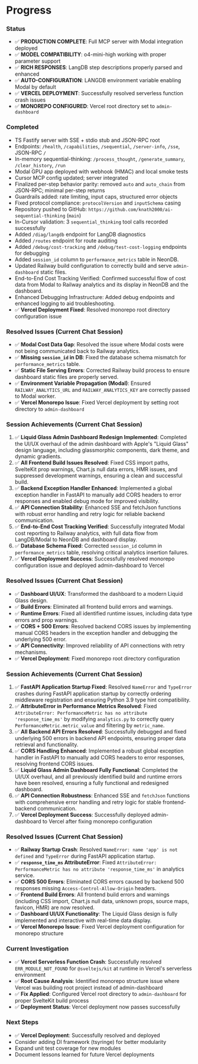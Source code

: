 # Progress

### Status
- ✅ **PRODUCTION COMPLETE**: Full MCP server with Modal integration deployed
- ✅ **MODEL COMPATIBILITY**: o4-mini-high working with proper parameter support
- ✅ **RICH RESPONSES**: LangDB step descriptions properly parsed and enhanced
- ✅ **AUTO-CONFIGURATION**: LANGDB environment variable enabling Modal by default
- ✅ **VERCEL DEPLOYMENT**: Successfully resolved serverless function crash issues
- ✅ **MONOREPO CONFIGURED**: Vercel root directory set to `admin-dashboard`

### Completed
- TS Fastify server with SSE + stdio stub and JSON-RPC root
- Endpoints: `/health`, `/capabilities`, `/sequential`, `/server-info`, `/sse`, JSON-RPC `/`
- In-memory sequential-thinking: `/process_thought`, `/generate_summary`, `/clear_history`, `/run`
- Modal GPU app deployed with webhook (HMAC) and local smoke tests
- Cursor MCP config updated; server integrated
- Finalized per-step behavior parity: removed `auto` and `auto_chain` from JSON-RPC; minimal per-step returns
- Guardrails added: rate limiting, input caps, structured error objects
- Fixed protocol compliance: `protocolVersion` and `inputSchema` casing
- Repository pushed to GitHub: `https://github.com/knath2000/ai-sequential-thinking` (`main`)
- In-Cursor validation: 3 `sequential_thinking` tool calls recorded successfully
- Added `/diag/langdb` endpoint for LangDB diagnostics
- Added `/routes` endpoint for route auditing
- Added `/debug/cost-tracking` and `/debug/test-cost-logging` endpoints for debugging
- Added `session_id` column to `performance_metrics` table in NeonDB.
- Updated Railway build configuration to correctly build and serve `admin-dashboard` static files.
- End-to-End Cost Tracking Verified: Confirmed successful flow of cost data from Modal to Railway analytics and its display in NeonDB and the dashboard.
- Enhanced Debugging Infrastructure: Added debug endpoints and enhanced logging to aid troubleshooting.
- ✅ **Vercel Deployment Fixed**: Resolved monorepo root directory configuration issue

### Resolved Issues (Current Chat Session)
- ✅ **Modal Cost Data Gap**: Resolved the issue where Modal costs were not being communicated back to Railway analytics.
- ✅ **Missing `session_id` in DB**: Fixed the database schema mismatch for `performance_metrics` table.
- ✅ **Static File Serving Errors**: Corrected Railway build process to ensure dashboard static files are properly served.
- ✅ **Environment Variable Propagation (Modal)**: Ensured `RAILWAY_ANALYTICS_URL` and `RAILWAY_ANALYTICS_KEY` are correctly passed to Modal worker.
- ✅ **Vercel Monorepo Issue**: Fixed Vercel deployment by setting root directory to `admin-dashboard`

### Session Achievements (Current Chat Session)
1. ✅ **Liquid Glass Admin Dashboard Redesign Implemented**: Completed the UI/UX overhaul of the admin dashboard with Apple's "Liquid Glass" design language, including glassmorphic components, dark theme, and dynamic gradients.
2. ✅ **All Frontend Build Issues Resolved**: Fixed CSS import paths, SvelteKit prop warnings, Chart.js null data errors, HMR issues, and suppressed development warnings, ensuring a clean and successful build.
3. ✅ **Backend Exception Handler Enhanced**: Implemented a global exception handler in FastAPI to manually add CORS headers to error responses and enabled debug mode for improved visibility.
4. ✅ **API Connection Stability**: Enhanced SSE and fetchJson functions with robust error handling and retry logic for reliable backend communication.
5. ✅ **End-to-End Cost Tracking Verified**: Successfully integrated Modal cost reporting to Railway analytics, with full data flow from LangDB/Modal to NeonDB and dashboard display.
6. ✅ **Database Schema Fixed**: Corrected `session_id` column in `performance_metrics` table, resolving critical analytics insertion failures.
7. ✅ **Vercel Deployment Success**: Successfully resolved monorepo configuration issue and deployed admin-dashboard to Vercel

### Resolved Issues (Current Chat Session)
- ✅ **Dashboard UI/UX**: Transformed the dashboard to a modern Liquid Glass design.
- ✅ **Build Errors**: Eliminated all frontend build errors and warnings.
- ✅ **Runtime Errors**: Fixed all identified runtime issues, including data type errors and prop warnings.
- ✅ **CORS + 500 Errors**: Resolved backend CORS issues by implementing manual CORS headers in the exception handler and debugging the underlying 500 error.
- ✅ **API Connectivity**: Improved reliability of API connections with retry mechanisms.
- ✅ **Vercel Deployment**: Fixed monorepo root directory configuration

### Session Achievements (Current Chat Session)
1. ✅ **FastAPI Application Startup Fixed**: Resolved `NameError` and `TypeError` crashes during FastAPI application startup by correctly ordering middleware registration and ensuring Python 3.9 type hint compatibility.
2. ✅ **AttributeError in Performance Metrics Resolved**: Fixed `AttributeError: PerformanceMetric has no attribute 'response_time_ms'` by modifying `analytics.py` to correctly query `PerformanceMetric.metric_value` and filtering by `metric_name`.
3. ✅ **All Backend API Errors Resolved**: Successfully debugged and fixed underlying 500 errors in backend API endpoints, ensuring proper data retrieval and functionality.
4. ✅ **CORS Handling Enhanced**: Implemented a robust global exception handler in FastAPI to manually add CORS headers to error responses, resolving frontend CORS issues.
5. ✅ **Liquid Glass Admin Dashboard Fully Functional**: Completed the UI/UX overhaul, and all previously identified build and runtime errors have been resolved, ensuring a fully functional and redesigned dashboard.
6. ✅ **API Connection Robustness**: Enhanced SSE and `fetchJson` functions with comprehensive error handling and retry logic for stable frontend-backend communication.
7. ✅ **Vercel Deployment Success**: Successfully deployed admin-dashboard to Vercel after fixing monorepo configuration

### Resolved Issues (Current Chat Session)
- ✅ **Railway Startup Crash**: Resolved `NameError: name 'app' is not defined` and `TypeError` during FastAPI application startup.
- ✅ **`response_time_ms` AttributeError**: Fixed `AttributeError: PerformanceMetric has no attribute 'response_time_ms'` in analytics service.
- ✅ **CORS 500 Errors**: Eliminated CORS errors caused by backend 500 responses missing `Access-Control-Allow-Origin` headers.
- ✅ **Frontend Build Errors**: All frontend build errors and warnings (including CSS import, Chart.js null data, unknown props, source maps, favicon, HMR) are now resolved.
- ✅ **Dashboard UI/UX Functionality**: The Liquid Glass design is fully implemented and interactive with real-time data display.
- ✅ **Vercel Monorepo Issue**: Fixed Vercel deployment configuration for monorepo structure

### Current Investigation
- ✅ **Vercel Serverless Function Crash**: Successfully resolved `ERR_MODULE_NOT_FOUND` for `@sveltejs/kit` at runtime in Vercel's serverless environment
- ✅ **Root Cause Analysis**: Identified monorepo structure issue where Vercel was building root project instead of admin-dashboard
- ✅ **Fix Applied**: Configured Vercel root directory to `admin-dashboard` for proper SvelteKit build process
- ✅ **Deployment Status**: Vercel deployment now passes successfully

### Next Steps
- ✅ **Vercel Deployment**: Successfully resolved and deployed
- Consider adding DI framework (tsyringe) for better modularity
- Expand unit test coverage for new modules
- Document lessons learned for future Vercel deployments
